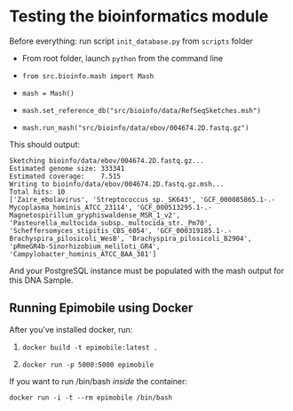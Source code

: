 # Testing the bioinformatics module

Before everything: run script `init_database.py` from `scripts` folder

- From root folder, launch `python` from the command line

- `from src.bioinfo.mash import Mash`

- `mash = Mash()`

- `mash.set_reference_db("src/bioinfo/data/RefSeqSketches.msh")`

- `mash.run_mash("src/bioinfo/data/ebov/004674.2D.fastq.gz")`

This should output:

```
Sketching bioinfo/data/ebov/004674.2D.fastq.gz...
Estimated genome size: 333341
Estimated coverage:    7.515
Writing to bioinfo/data/ebov/004674.2D.fastq.gz.msh...
Total hits: 10
['Zaire_ebolavirus', 'Streptococcus_sp._SK643', 'GCF_000085865.1-.-Mycoplasma_hominis_ATCC_23114', 'GCF_000513295.1-.-Magnetospirillum_gryphiswaldense_MSR_1_v2', 'Pasteurella_multocida_subsp._multocida_str._Pm70', 'Scheffersomyces_stipitis_CBS_6054', 'GCF_000319185.1-.-Brachyspira_pilosicoli_WesB', 'Brachyspira_pilosicoli_B2904', 'pRmeGR4b-Sinorhizobium_meliloti_GR4', 'Campylobacter_hominis_ATCC_BAA_381']
```

And your PostgreSQL instance must be populated with the mash output for this DNA Sample.


## Running Epimobile using Docker 

After you've installed docker, run:

1. `docker build -t epimobile:latest .`

2. `docker run -p 5000:5000 epimobile`

If you want to run /bin/bash *inside* the container:

`docker run -i -t --rm epimobile /bin/bash`
